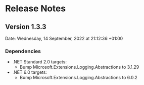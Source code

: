 # Release Notes

## Version 1.3.3

Date: Wednesday, 14 September, 2022 at 21:12:36 +01:00

### Dependencies

- .NET Standard 2.0 targets:
  - Bump Microsoft.Extensions.Logging.Abstractions to 3.1.29
- .NET 6.0 targets:
    - Bump Microsoft.Extensions.Logging.Abstractions to 6.0.2




